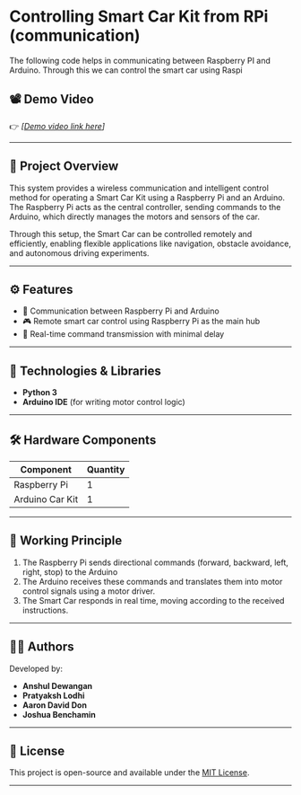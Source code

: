 # Controlling Smart Car Kit from RPi (communication)

The following code helps in communicating between Raspberry PI and Arduino. Through this we can control the smart car using Raspi

## 📽️ Demo Video

👉 *[[Demo video link here](https://youtu.be/1AZHrxAGies)]*

---

## 📌 Project Overview

This system provides a wireless communication and intelligent control method for operating a Smart Car Kit using a Raspberry Pi and an Arduino. The Raspberry Pi acts as the central controller, sending commands to the Arduino, which directly manages the motors and sensors of the car.

Through this setup, the Smart Car can be controlled remotely and efficiently, enabling flexible applications like navigation, obstacle avoidance, and autonomous driving experiments.

---

## ⚙️ Features

- 📡 Communication between Raspberry Pi and Arduino
- 🎮 Remote smart car control using Raspberry Pi as the main hub
- 🔄 Real-time command transmission with minimal delay

---

## 🧰 Technologies & Libraries

- **Python 3**
- **Arduino IDE** (for writing motor control logic)

---

## 🛠️ Hardware Components

| Component                    | Quantity |
|-----------------------------|----------|
| Raspberry Pi                | 1        |
| Arduino Car Kit             | 1        |


---

## 🧪 Working Principle

1. The Raspberry Pi sends directional commands (forward, backward, left, right, stop) to the Arduino
2. The Arduino receives these commands and translates them into motor control signals using a motor driver.
3. The Smart Car responds in real time, moving according to the received instructions.

---

## 👨‍💻 Authors

Developed by:

- **Anshul Dewangan**
- **Pratyaksh Lodhi**
- **Aaron David Don**
- **Joshua Benchamin**

---

## 📝 License

This project is open-source and available under the [MIT License](LICENSE).

---

